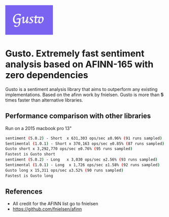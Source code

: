 <img width=150 src="./logo.png"/>

# Gusto. Extremely fast sentiment analysis based on AFINN-165 with zero dependencies

Gusto is a sentiment analysis library that aims to outperform any existing implementations. Based on the afinn work by fnielsen. Gusto is more than <strong>5</strong> times faster than alternative libraries.

## Performance comparison with other libraries
Run on a 2015 macbook pro 13"
```bash
sentiment (5.0.2) - Short  x 631,303 ops/sec ±0.96% (91 runs sampled)
Sentimental (1.0.1) - Short x 370,163 ops/sec ±0.85% (87 runs sampled)
Gusto short x 3,292,770 ops/sec ±0.76% (95 runs sampled)
Fastest is Gusto short
sentiment (5.0.2) - Long   x 3,030 ops/sec ±2.56% (93 runs sampled)
Sentimental (1.0.1) - Long  x 1,726 ops/sec ±1.58% (92 runs sampled)
Gusto long x 15,311 ops/sec ±3.52% (90 runs sampled)
Fastest is Gusto long
```

## References
- All credit for the AFINN list go to fnielsen
- https://github.com/fnielsen/afinn

